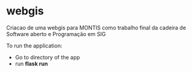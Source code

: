 # webgis
Criacao de uma webgis para MONTIS como trabalho final da cadeira de Software aberto e Programação em SIG


To run the application:
- Go to directory of the app
- run **flask run**
